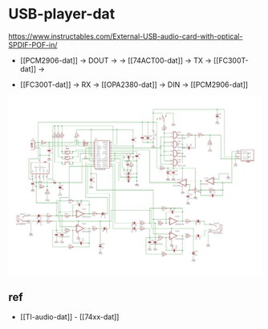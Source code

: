 
# USB-player-dat

https://www.instructables.com/External-USB-audio-card-with-optical-SPDIF-POF-in/

- [[PCM2906-dat]] -> DOUT -> -> [[74ACT00-dat]] -> TX -> [[FC300T-dat]] -> 

- [[FC300T-dat]] -> RX -> [[OPA2380-dat]] -> DIN -> [[PCM2906-dat]]

![](PCM2906C-POF.jpg)




## ref 

- [[TI-audio-dat]] - [[74xx-dat]]